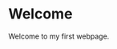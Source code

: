 <!DOCTYPE html>
<html>
  <head><title>First Web Page</title></head>
  <body>
    <h1>Welcome</h1>
    <p>
      Welcome to my first webpage.
    </p>
  </body>
</html>
